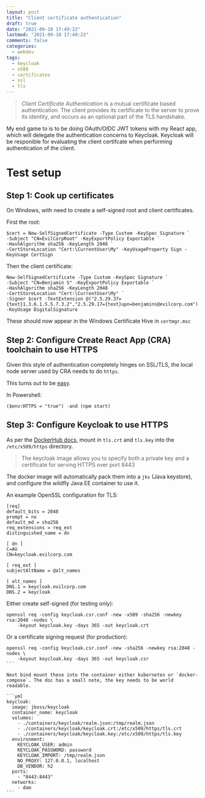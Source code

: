 ```yaml
---
layout: post
title: "Client certificate authentication"
draft: true
date: "2021-09-10 17:49:22"
lastmod: "2021-09-10 17:49:22"
comments: false
categories:
  - webdev
tags:
  - keycloak
  - x509
  - certificates
  - ssl
  - tls
---
```


> _Client Certificate Authentication_ is a mutual certificate based authentication. The client provides its certificate to the server to prove its identity, and occurs as an optional part of the TLS handshake.

My end game to is to be doing OAuth/OIDC JWT tokens with my React app, which will delegate the authentication concerns to Keycloak. Keycloak will be responible for evaluating the client certifcate when performing authentication of the client.

# Test setup

## Step 1: Cook up certificates

On Windows, with need to create a self-signed root and client certificates.

First the root:

```
$cert = New-SelfSignedCertificate -Type Custom -KeySpec Signature `
-Subject "CN=EvilCorpRoot" -KeyExportPolicy Exportable `
-HashAlgorithm sha256 -KeyLength 2048 `
-CertStoreLocation "Cert:\CurrentUser\My" -KeyUsageProperty Sign -KeyUsage CertSign
```

Then the client certificate:

```
New-SelfSignedCertificate -Type Custom -KeySpec Signature `
-Subject "CN=Benjamin S" -KeyExportPolicy Exportable `
-HashAlgorithm sha256 -KeyLength 2048 `
-CertStoreLocation "Cert:\CurrentUser\My" `
-Signer $cert -TextExtension @("2.5.29.37={text}1.3.6.1.5.5.7.3.2","2.5.29.17={text}upn=benjamins@evilcorp.com") -KeyUsage DigitalSignature
```

These should now appear in the Windows Certificate Hive in `certmgr.msc`

## Step 2: Configure Create React App (CRA) toolchain to use HTTPS

Given this style of authentication completely hinges on SSL/TLS, the local node server used by CRA needs to do `https`.

This turns out to be [easy](https://create-react-app.dev/docs/using-https-in-development/).

In Powershell:

```
($env:HTTPS = "true") -and (npm start)
```

## Step 3: Configure Keycloak to use HTTPS

As per the [DockerHub docs](https://hub.docker.com/r/jboss/keycloak/), mount in `tls.crt` and `tls.key` into the `/etc/x509/https` directory.

> The keycloak image allows you to specify both a private key and a certificate for serving HTTPS over port 8443

The docker image will automatically pack them into a `jks` (Java keystore), and configure the wildfly Java EE container to use it.

An example OpenSSL configuration for TLS:

```
[req]
default_bits = 2048
prompt = no
default_md = sha256
req_extensions = req_ext
distinguished_name = dn

[ dn ]
C=AU
CN=keycloak.evilcorp.com

[ req_ext ]
subjectAltName = @alt_names

[ alt_names ]
DNS.1 = keycloak.evilcorp.com
DNS.2 = keycloak
```

Either create self-signed (for testing only):

```
openssl req -config keycloak.csr.conf -new -x509 -sha256 -newkey rsa:2048 -nodes \
    -keyout keycloak.key -days 365 -out keycloak.crt
```

Or a certificate signing request (for production):

````
openssl req -config keycloak.csr.conf -new -sha256 -newkey rsa:2048 -nodes \
    -keyout keycloak.key -days 365 -out keycloak.csr
```

Next bind mount these into the container either kubernetes or `docker-compose`. The doc has a small note, the key needs to be world readable.

```yml
keycloak:
  image: jboss/keycloak
  container_name: keycloak
  volumes:
    - ./containers/keycloak/realm.json:/tmp/realm.json
    - ./containers/keycloak/keycloak.crt:/etc/x509/https/tls.crt
    - ./containers/keycloak/keycloak.key:/etc/x509/https/tls.key
  environment:
    KEYCLOAK_USER: admin
    KEYCLOAK_PASSWORD: password
    KEYCLOAK_IMPORT: /tmp/realm.json
    NO_PROXY: 127.0.0.1, localhost
    DB_VENDOR: h2
  ports:
    - "8443:8443"
  networks:
    - dam
```

